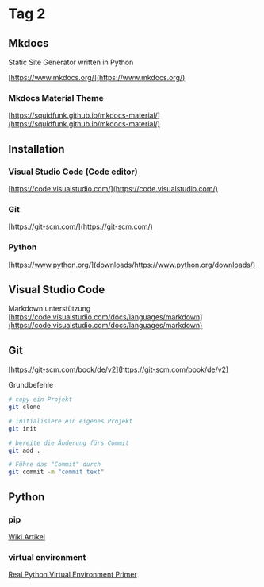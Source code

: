 # Tag 2

## Mkdocs

Static Site Generator written in Python

[https://www.mkdocs.org/](https://www.mkdocs.org/)

### Mkdocs Material Theme

[https://squidfunk.github.io/mkdocs-material/](https://squidfunk.github.io/mkdocs-material/)

## Installation

### Visual Studio Code (Code editor)

[https://code.visualstudio.com/](https://code.visualstudio.com/)

### Git

[https://git-scm.com/](https://git-scm.com/)

### Python

[https://www.python.org/](downloads/https://www.python.org/downloads/)

## Visual Studio Code

Markdown unterstützung
[https://code.visualstudio.com/docs/languages/markdown](https://code.visualstudio.com/docs/languages/markdown)

## Git

[https://git-scm.com/book/de/v2](https://git-scm.com/book/de/v2)

Grundbefehle
```bash
# copy ein Projekt
git clone 

# initialisiere ein eigenes Projekt
git init

# bereite die Änderung fürs Commit 
git add .

# Führe das "Commit" durch
git commit -m "commit text"
```

## Python

### pip

[Wiki Artikel](https://en.wikipedia.org/wiki/Pip_(package_manager))

### virtual environment

[Real Python Virtual Environment Primer](https://realpython.com/python-virtual-environments-a-primer/)